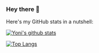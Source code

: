 ### Hey there 👋

Here's my GitHub stats in a nutshell:

[![Yoni's github stats](https://github-readme-stats.vercel.app/api?username=yonifra&show_icons=true&theme=radical)](https://github.com/yonifra/github-readme-stats)

[![Top Langs](https://github-readme-stats.vercel.app/api/top-langs/?username=yonifra)](https://github.com/anuraghazra/github-readme-stats)
